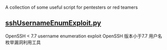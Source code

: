 A collection of some useful script for pentesters or red teamers


## [sshUsernameEnumExploit.py](https://github.com/xax007/Scripts/tree/master/CVE-2018-15473-sshUsernameEnumExploit)

OpenSSH < 7.7 username enumeration exploit OpenSSH 版本小于7.7 用户名枚举漏洞利用工具 

